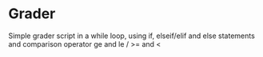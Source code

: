 # Grader
Simple grader script in a while loop, using if, elseif/elif and else statements and comparison operator ge and le / >= and <